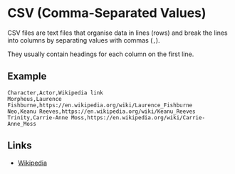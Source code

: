 # CSV (Comma-Separated Values)

CSV files are text files that organise data in lines (rows) and break
the lines into columns by separating values with commas (`,`).

They usually contain headings for each column on the first line.


## Example

	Character,Actor,Wikipedia link
	Morpheus,Laurence Fishburne,https://en.wikipedia.org/wiki/Laurence_Fishburne
	Neo,Keanu Reeves,https://en.wikipedia.org/wiki/Keanu_Reeves
	Trinity,Carrie-Anne Moss,https://en.wikipedia.org/wiki/Carrie-Anne_Moss


## Links

- [Wikipedia](https://en.wikipedia.org/wiki/Comma-separated_values)
